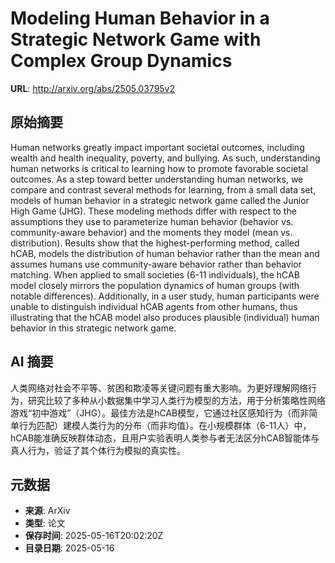 # Modeling Human Behavior in a Strategic Network Game with Complex Group Dynamics

**URL**: http://arxiv.org/abs/2505.03795v2

## 原始摘要

Human networks greatly impact important societal outcomes, including wealth
and health inequality, poverty, and bullying. As such, understanding human
networks is critical to learning how to promote favorable societal outcomes. As
a step toward better understanding human networks, we compare and contrast
several methods for learning, from a small data set, models of human behavior
in a strategic network game called the Junior High Game (JHG). These modeling
methods differ with respect to the assumptions they use to parameterize human
behavior (behavior vs. community-aware behavior) and the moments they model
(mean vs. distribution). Results show that the highest-performing method,
called hCAB, models the distribution of human behavior rather than the mean and
assumes humans use community-aware behavior rather than behavior matching. When
applied to small societies (6-11 individuals), the hCAB model closely mirrors
the population dynamics of human groups (with notable differences).
Additionally, in a user study, human participants were unable to distinguish
individual hCAB agents from other humans, thus illustrating that the hCAB model
also produces plausible (individual) human behavior in this strategic network
game.


## AI 摘要

人类网络对社会不平等、贫困和欺凌等关键问题有重大影响。为更好理解网络行为，研究比较了多种从小数据集中学习人类行为模型的方法，用于分析策略性网络游戏“初中游戏”（JHG）。最佳方法是hCAB模型，它通过社区感知行为（而非简单行为匹配）建模人类行为的分布（而非均值）。在小规模群体（6-11人）中，hCAB能准确反映群体动态，且用户实验表明人类参与者无法区分hCAB智能体与真人行为，验证了其个体行为模拟的真实性。

## 元数据

- **来源**: ArXiv
- **类型**: 论文
- **保存时间**: 2025-05-16T20:02:20Z
- **目录日期**: 2025-05-16
